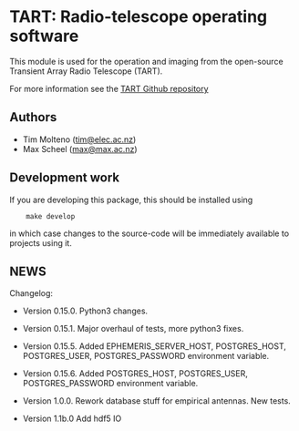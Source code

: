 # TART: Radio-telescope operating software
    
This module is used for the operation and imaging from the open-source Transient Array Radio Telescope (TART).

For more information see the [TART Github repository](https://github.com/tmolteno/TART)

## Authors

* Tim Molteno (tim@elec.ac.nz)
* Max Scheel (max@max.ac.nz)

## Development work
    
If you are developing this package, this should be installed using
```
	make develop
```
in which case changes to the source-code will be immediately available to projects using it.

    
## NEWS

Changelog:

* Version 0.15.0. Python3 changes.
* Version 0.15.1. Major overhaul of tests, more python3 fixes.
* Version 0.15.5. Added EPHEMERIS_SERVER_HOST, POSTGRES_HOST, POSTGRES_USER, POSTGRES_PASSWORD environment variable.
* Version 0.15.6. Added POSTGRES_HOST, POSTGRES_USER, POSTGRES_PASSWORD environment variable.

* Version 1.0.0. Rework database stuff for empirical antennas. New tests.
* Version 1.1b.0 Add hdf5 IO
